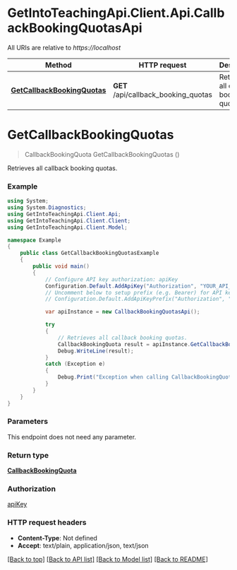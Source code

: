 # GetIntoTeachingApi.Client.Api.CallbackBookingQuotasApi

All URIs are relative to *https://localhost*

Method | HTTP request | Description
------------- | ------------- | -------------
[**GetCallbackBookingQuotas**](CallbackBookingQuotasApi.md#getcallbackbookingquotas) | **GET** /api/callback_booking_quotas | Retrieves all callback booking quotas.


<a name="getcallbackbookingquotas"></a>
# **GetCallbackBookingQuotas**
> CallbackBookingQuota GetCallbackBookingQuotas ()

Retrieves all callback booking quotas.

### Example
```csharp
using System;
using System.Diagnostics;
using GetIntoTeachingApi.Client.Api;
using GetIntoTeachingApi.Client.Client;
using GetIntoTeachingApi.Client.Model;

namespace Example
{
    public class GetCallbackBookingQuotasExample
    {
        public void main()
        {
            // Configure API key authorization: apiKey
            Configuration.Default.AddApiKey("Authorization", "YOUR_API_KEY");
            // Uncomment below to setup prefix (e.g. Bearer) for API key, if needed
            // Configuration.Default.AddApiKeyPrefix("Authorization", "Bearer");

            var apiInstance = new CallbackBookingQuotasApi();

            try
            {
                // Retrieves all callback booking quotas.
                CallbackBookingQuota result = apiInstance.GetCallbackBookingQuotas();
                Debug.WriteLine(result);
            }
            catch (Exception e)
            {
                Debug.Print("Exception when calling CallbackBookingQuotasApi.GetCallbackBookingQuotas: " + e.Message );
            }
        }
    }
}
```

### Parameters
This endpoint does not need any parameter.

### Return type

[**CallbackBookingQuota**](CallbackBookingQuota.md)

### Authorization

[apiKey](../README.md#apiKey)

### HTTP request headers

 - **Content-Type**: Not defined
 - **Accept**: text/plain, application/json, text/json

[[Back to top]](#) [[Back to API list]](../README.md#documentation-for-api-endpoints) [[Back to Model list]](../README.md#documentation-for-models) [[Back to README]](../README.md)

